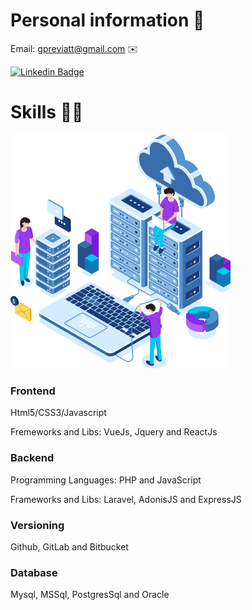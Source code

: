 # Personal information 👨

Email: gpreviatt@gmail.com ✉️

[![Linkedin Badge](https://img.shields.io/badge/-LinkedIn-blue?style=flat-square&logo=Linkedin&logoColor=white&link=https://www.linkedin.com/in/felipefialho)](https://www.linkedin.com/in/giovanni-b-previatti-32227011a)


# Skills 👨‍💻


<img title="" src="./IT-Infrastructure.png" alt="" width="352" data-align="left">


### Frontend

Html5/CSS3/Javascript

Fremeworks and Libs: VueJs, Jquery and ReactJs

### Backend

Programming Languages: PHP and JavaScript

Frameworks and Libs: Laravel, AdonisJS and ExpressJS

### Versioning

Github, GitLab and Bitbucket

### Database

Mysql, MSSql, PostgresSql and Oracle
